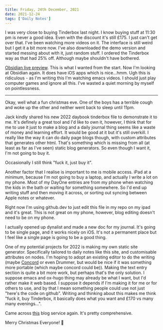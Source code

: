 ```yaml
---
title: Friday, 24th December, 2021
date: 2021-12-24
tags: ['Daily Notes']
---
```


I was very close to buying Tinderbox last night. I know buying stuff at 11:30 pm is never a good idea. Even with the discount it's still £175. I just can't get over that. I've been watching more videos on it. The interface is still weird but I get it a bit more now. I've also downloaded the demo version and started messing about with it, just random stuff. I ordered the Tinderbox way as that had 25% off. Although maybe shouldn't have bothered.

[Obsidian live preview](https://help.obsidian.md/Live+preview+update). This is what I wanted from the start. Now I'm looking at Obsidian again. It does have iOS apps which is nice...hmm. Ugh this is ridiculous - as I'm writing this I'm watching emacs videos. I should just play computer games and ignore all this. I've wasted a quiet morning by myself on pointlessness.

---

Okay, well what a fun christmas eve. One of the boys has a terrible cough and woke up the other and neither went back to sleep until 11pm. 

Jack kindly shared his new 2022 daybook tinderbox file to demonstrate it to me. It's definely a great tool and I'd like to own it, however, I think that for me to use it just to make a blog and a daily journal thing seems like a waste of money and learning effort. It would be good at it but it's still overkill. I really like the way it can do daily page blogs though, with custom attributes that generates other html. That's something which is missing from all (at least as far as I've seen) static blog generators. So even though I want it, I'm not going to buy it. 

Occasionally I still think "fuck it, just buy it".

Another factor that I realise is important to me is mobile access. iPad at a minimum, because I'm not going to buy a laptop, and actually I write a lot on my phone. Most of my DayOne entries are from my phone when watching the kids in the bath or waiting for something somewhere. So I'd end up writing stuff and then moving it across, or sorting out syncing between Apple notes or whatever. 

Right now I'm using github.dev to just edit this file in my repo on my ipad and it's great. This is not great on my phone, however, blog editing doesn't need to be on my phone. 

I actually opened up dynalist and made a new doc for my journal. It's going to be single page, and it works nicely on iOS. It's not a permanent place but I feel like a single page is going to be a good thing.

One of my potential projects for 2022 is making my own static site generator. Specifically tailored to daily notes like this site, and customisable attributes on nodes. I'm hoping to adopt an existing editor to do the writing (maybe [Concord](https://github.com/scripting/concord) or even Drummer, but would be nice if it was something more portable (which maybe concord could be)). Making the text entry section is quite a bit more work, but perhaps that's the only solution. I suppose emacs and ox-hugo thing may already be what I want, but I'd rather make it web based. I suppose it depends if I'm making it for me or for others to use, and by that I mean something people could use not just "here's the code on github". Writing and thinking about this makes me think "fuck it, buy Tinderbox, it basically does what you want and £170 vs many many evenings...". 

Came across [this](https://mataroa.blog/) blog service again. It's pretty comprehensive.

Merry Christmas Everyone! 🎄
